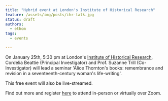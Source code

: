 ```yaml
---
title: "Hybrid event at London's Institute of Historical Research"
feature: /assets/img/posts/ihr-talk.jpg
status: draft
authors:
  - ethom
tags:
  - events

---
```

On January 25th, 5:30 pm at London's [Institute of Historical Research](https://www.history.ac.uk/about-us/find-us), Cordelia Beattie (Principal Investigator) and Prof. Suzanne Trill (Co-Investigator) will lead a seminar 'Alice Thornton's books: remembrance and revision in a seventeenth-century woman's life-writing'. 

This free event will also be live-streamed. 

Find out more and register [here](https://www.history.ac.uk/events/alice-thorntons-books-remembrance-and-revision-a-seventeenth-century-womans-life-writing) to attend in-person or virtually over Zoom. 

